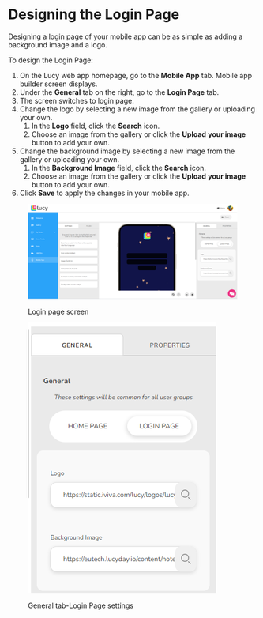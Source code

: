 # Designing the Login Page

Designing a login page of your mobile app can be as simple as adding a background image and a logo.

To design the Login Page:

1. On the Lucy web app homepage, go to the **Mobile App** tab. Mobile app builder screen displays.
2. Under the **General** tab on the right, go to the **Login Page** tab.
3. The screen switches to login page.
4. Change the logo by selecting a new image from the gallery or uploading your own.
   1. In the **Logo** field, click the **Search** icon.
   2. Choose an image from the gallery or click the **Upload** **your image** button to add your own.
5. Change the background image by selecting a new image from the gallery or uploading your own.
   1. In the **Background Image** field, click the **Search** icon.
   2. Choose an image from the gallery or click the **Upload** **your image** button to add your own.
6. Click **Save** to apply the changes in your mobile app.

<figure><img src="../../.gitbook/assets/Login Page screen.png" alt=""><figcaption><p>Login page screen</p></figcaption></figure>

<figure><img src="../../.gitbook/assets/Login Page Settings.png" alt=""><figcaption><p>General tab-Login Page settings</p></figcaption></figure>
